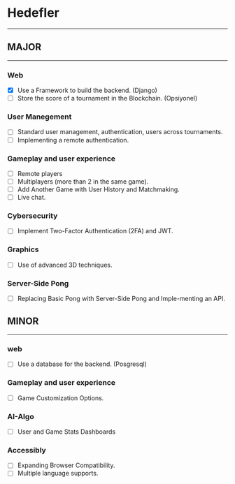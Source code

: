 # Hedefler
---
## MAJOR
---
### Web
- [x] Use a Framework to build the backend. (Django)
- [ ] Store the score of a tournament in the Blockchain. (Opsiyonel)
### User Manegement
- [ ] Standard user management, authentication, users across tournaments.
- [ ] Implementing a remote authentication.
### Gameplay and user experience
- [ ] Remote players
- [ ] Multiplayers (more than 2 in the same game).
- [ ] Add Another Game with User History and Matchmaking.
- [ ] Live chat.
### Cybersecurity
- [ ] Implement Two-Factor Authentication (2FA) and JWT.
### Graphics
- [ ] Use of advanced 3D techniques.
### Server-Side Pong
- [ ] Replacing Basic Pong with Server-Side Pong and Imple-menting an API.


## MINOR
---
### web
- [ ] Use a database for the backend. (Posgresql)
### Gameplay and user experience
- [ ] Game Customization Options.
### AI-Algo
- [ ] User and Game Stats Dashboards
### Accessibly
- [ ] Expanding Browser Compatibility.
- [ ] Multiple language supports.
